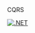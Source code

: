 CQRS

[![.NET](https://github.com/kenllyacosta/CQRS/actions/workflows/dotnet.yml/badge.svg)](https://github.com/kenllyacosta/CQRS/actions/workflows/dotnet.yml)

